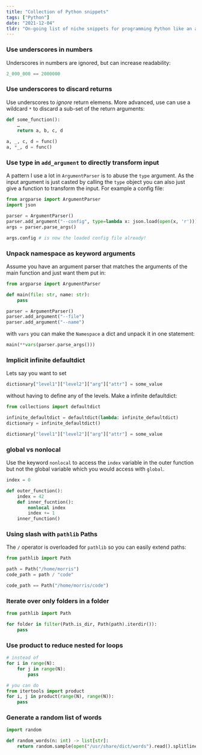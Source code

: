 ```yaml
---
title: "Collection of Python snippets"
tags: ["Python"]
date: "2021-12-04"
tldr: "On-going list of niche snippets for programming Python like an annoying know-it-all (also some actual good tips)."
---
```


### Use underscores in numbers

Underscores in numbers are ignored, but can increase readability:

```py
2_000_000 == 2000000
```

### Use underscores to discard  returns

Use underscores to _ignore_ return elemens. More advanced, use can use a wildcard `*` to discard a sub-set of the return arguments:

```py
def some_function():
    …
    return a, b, c, d

a, _, c, d = func()
a, *_, d = func()
```

### Use type in `add_argument` to directly transform input

A pattern I use a lot in `ArgumentParser` is to abuse the `type` argument. As the input argument is just casted by calling the `type` object you can also just give a function to transform the input. For example a config file:

```py
from argparse import ArgumentParser
import json

parser = ArgumentParser()
parser.add_argument("--config", type=lambda x: json.load(open(x, 'r')))
args = parser.parse_args()

args.config # is now the loaded config file already!
```


### Unpack namespace as keyword arguments

Assume you have an argument parser that matches the arguments of the main function and just
want them put in:

```py
from argparse import ArgumentParser

def main(file: str, name: str):
    pass

parser = ArgumentParser()
parser.add_argument("--file")
parser.add_argument("--name")
```

with `vars` you can make the `Namespace` a dict and unpack it in one statement:

```py
main(**vars(parser.parse_args()))
```

### Implicit infinite defaultdict

Lets say you want to set

```py
dictionary["level1"]["level2"]["arg"]["attr"] = some_value
```

without having to define any of the levels. Make a infinite defaultdict:

```py
from collections import defaultdict

infinite_defaultdict = defaultdict(lambda: infinite_defaultdict)
dictionary = infinite_defaultdict()

dictionary["level1"]["level2"]["arg"]["attr"] = some_value
```

### global vs nonlocal

Use the keyword `nonlocal` to access the `index` variable in the outer function but not the global variable which you would access with `global`.

```py
index = 0

def outer_function():
    index = 42
    def inner_fucntion():
        nonlocal index
        index += 1
    inner_function()
```


<!-- ### Defining wildcard import

```py
# file package.py

``` -->

<!-- ### Using \_\_file\_\_ -->

### Using slash with `pathlib` Paths

The `/` operator is overloaded for `pathlib` so you can easily extend paths:

```py
from pathlib import Path

path = Path("/home/morris")
code_path = path / "code"

code_path == Path("/home/morris/code")
```

### Iterate over only folders in a folder
```py
from pathlib import Path

for folder in filter(Path.is_dir, Path(path).iterdir()):
    pass
```

### Use product to reduce nested for loops

```py
# instead of
for i in range(N):
    for j in range(N):
        pass

# you can do
from itertools import product
for i, j in product(range(N), range(N)):
    pass
```

### Generate a random list of words
```py
import random

def random_words(n: int) -> list[str]:
    return random.sample(open("/usr/share/dict/words").read().splitlines(), n)
```


<!-- ### Import sub-modules into alias -->
